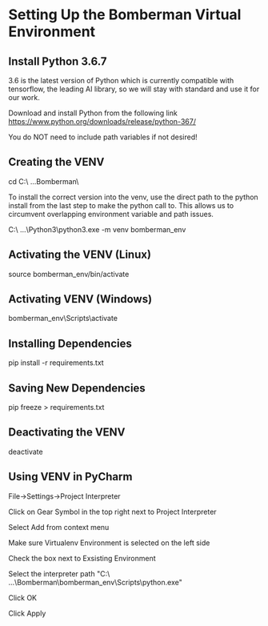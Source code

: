 # Setting Up the Bomberman Virtual Environment

## Install Python 3.6.7
3.6 is the latest version of Python which is currently compatible with
tensorflow, the leading AI library, so we will stay with standard and use
it for our work.

Download and install Python from the following link
https://www.python.org/downloads/release/python-367/

You do NOT need to include path variables if not desired!

## Creating the VENV
cd C:\ ...Bomberman\ 

To install the correct version into the venv, use the direct path to the
python install from the last step to make the python call to. This allows
us to circumvent overlapping environment variable and path issues.

C:\ ...\Python3\python3.exe -m venv bomberman_env

## Activating the VENV (Linux)
source bomberman_env/bin/activate

## Activating VENV (Windows)
bomberman_env\Scripts\activate

## Installing Dependencies
pip install -r requirements.txt

## Saving New Dependencies
pip freeze > requirements.txt

## Deactivating the VENV
deactivate

## Using VENV in PyCharm
File->Settings->Project Interpreter

Click on Gear Symbol in the top right next to Project Interpreter

Select Add from context menu

Make sure Virtualenv Environment is selected on the left side

Check the box next to Exsisting Environment

Select the interpreter path "C:\ ...\Bomberman\bomberman_env\Scripts\python.exe"

Click OK

Click Apply

